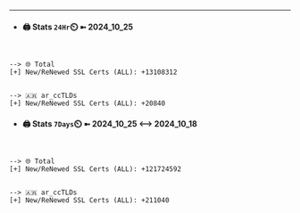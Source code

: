 

---
- #### 🖨️ **Stats** `24Hr`⏲️ ➼ 2024_10_25
```console


--> 🌐 Total
[+] New/ReNewed SSL Certs (ALL): +13108312


--> 🇦🇷 ar_ccTLDs
[+] New/ReNewed SSL Certs (ALL): +20840

```

- #### 🖨️ **Stats** `7Days`⏲️ ➼ 2024_10_25 <--> 2024_10_18
```console


--> 🌐 Total
[+] New/ReNewed SSL Certs (ALL): +121724592


--> 🇦🇷 ar_ccTLDs
[+] New/ReNewed SSL Certs (ALL): +211040

```

